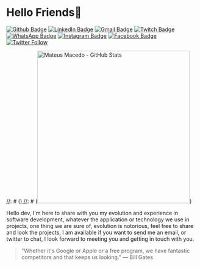 # Hello Friends👋

[![Github Badge](https://img.shields.io/badge/Github--%2300EBEEEB?style=for-the-black&logo=Github&link=https://github.com/MateusMaceedo)](https://github.com/MateusMaceedo)
[![LinkedIn Badge](https://img.shields.io/badge/linkedin--%2300EBEB?style=for-the-black&logo=linkedin&logoColor=white)](https://www.linkedin.com/in/mateus-macedo-937a32163/)
[![Gmail Badge](https://img.shields.io/badge/gmail--%2300EBEB?style=for-the-black&logo=gmail&logoColor=white)](mateusouza2014@gmail.com)
[![Twitch Badge](https://img.shields.io/badge/Twitch--%2300EBEB?style=for-the-black&logo=Twitch&logoColor=white)](https://www.twitch.tv/mateusmacedoo)
[![WhatsApp Badge](https://img.shields.io/badge/-WhatsApp-26B03D?style=flat-square&logo=WhatsApp&logoColor=white&link=https://api.whatsapp.com/send?phone=5511964249895)](https://api.whatsapp.com/send?phone=+5511964249895)
[![Instagram Badge](https://img.shields.io/badge/-Instagram-C13584?style=flat-square&labelColor=C13584&logo=instagram&logoColor=white&link=https://www.instagram.com/mateusmaacedo/)](https://www.instagram.com/mateusmaacedo/)
[![Facebook Badge](https://img.shields.io/badge/-Facebook-blue?style=flat-square&labelColor=blue&logo=facebook&logoColor=white&link=https://www.facebook.com/mateus.soouza.902/)](https://www.facebook.com/mateus.soouza.902/)
[![Twitter Follow](https://img.shields.io/twitter/follow/mateus_macedoo?style=social)](https://twitter.com/mateus_macedoo)

[//]: # (<p align="center">)
[//]: #  (<a href="https://github.com/MateusMaceedo/github-stats">)
[//]: #    (<img  alt="Mateus Macedo - GitHub Stats" width="400px" src="https://github.com/MateusMaceedo/github-stats/blob/master/generated/overview.svg" />)
  </a> 
[//]: #    (<a href="https://github.com/MateusMaceedo/github-stats">)
[//]: #     (<img  alt="Mateus Macedo - GitHub Stats" width="400px" src="https://github.com/MateusMaceedo/github-stats/blob/master/generated/languages.svg" />)
  </a> 
</p>

Hello dev, I'm here to share with you my evolution and experience in software development, whatever the application or technology we use in projects, one thing we are sure of, evolution is notorious, feel free to share and look the projects, I am available if you want to send me an email, or twitter to chat, I look forward to meeting you and getting in touch with you.

> "Whether it's Google or Apple or a free program, we have fantastic competitors and that keeps us looking."
> ― Bill Gates



